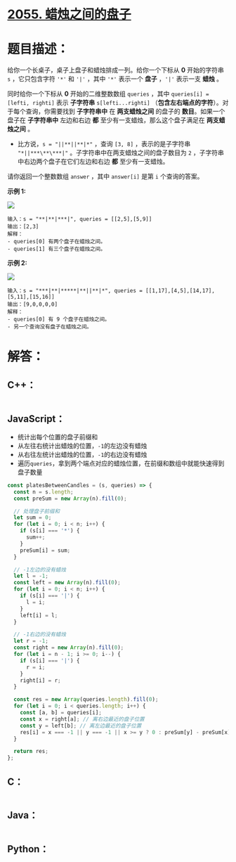 # [2055. 蜡烛之间的盘子](https://leetcode-cn.com/problems/plates-between-candles/)

# 题目描述：

给你一个长桌子，桌子上盘子和蜡烛排成一列。给你一个下标从 **0** 开始的字符串 `s` ，它只包含字符 `'*'` 和 `'|'` ，其中 `'*'` 表示一个 **盘子** ，`'|'` 表示一支 **蜡烛** 。

同时给你一个下标从 **0** 开始的二维整数数组 `queries` ，其中 `queries[i] = [lefti, righti]` 表示 **子字符串** `s[lefti...righti]` （**包含左右端点的字符**）。对于每个查询，你需要找到 **子字符串中** 在 **两支蜡烛之间** 的盘子的 **数目**。如果一个盘子在 **子字符串中** 左边和右边 **都** 至少有一支蜡烛，那么这个盘子满足在 **两支蜡烛之间** 。

- 比方说，`s = "||**||**|*"` ，查询 `[3, 8]` ，表示的是子字符串 `"*||***\**\***|"` 。子字符串中在两支蜡烛之间的盘子数目为 `2` ，子字符串中右边两个盘子在它们左边和右边 **都** 至少有一支蜡烛。

请你返回一个整数数组 `answer` ，其中 `answer[i]` 是第 `i` 个查询的答案。

 

**示例 1:**

![](https://assets.leetcode.com/uploads/2021/10/04/ex-1.png)

```
输入：s = "**|**|***|", queries = [[2,5],[5,9]]
输出：[2,3]
解释：
- queries[0] 有两个盘子在蜡烛之间。
- queries[1] 有三个盘子在蜡烛之间。
```

**示例 2:**

![](https://assets.leetcode.com/uploads/2021/10/04/ex-2.png)

```
输入：s = "***|**|*****|**||**|*", queries = [[1,17],[4,5],[14,17],[5,11],[15,16]]
输出：[9,0,0,0,0]
解释：
- queries[0] 有 9 个盘子在蜡烛之间。
- 另一个查询没有盘子在蜡烛之间。
```




# 解答：

## C++：

```cpp

```

## JavaScript：

- 统计出每个位置的盘子前缀和
- 从左往右统计出蜡烛的位置，`-1`的左边没有蜡烛
- 从右往左统计出蜡烛的位置，`-1`的右边没有蜡烛
- 遍历`queries`，拿到两个端点对应的蜡烛位置，在前缀和数组中就能快速得到盘子数量

```JavaScript
const platesBetweenCandles = (s, queries) => {
  const n = s.length;
  const preSum = new Array(n).fill(0);

  // 处理盘子前缀和
  let sum = 0;
  for (let i = 0; i < n; i++) {
    if (s[i] === '*') {
      sum++;
    }
    preSum[i] = sum;
  }

  // -1左边的没有蜡烛
  let l = -1;
  const left = new Array(n).fill(0);
  for (let i = 0; i < n; i++) {
    if (s[i] === '|') {
      l = i;
    }
    left[i] = l;
  }

  // -1右边的没有蜡烛
  let r = -1;
  const right = new Array(n).fill(0);
  for (let i = n - 1; i >= 0; i--) {
    if (s[i] === '|') {
      r = i;
    }
    right[i] = r;
  }

  const res = new Array(queries.length).fill(0);
  for (let i = 0; i < queries.length; i++) {
    const [a, b] = queries[i];
    const x = right[a]; // 离右边最近的盘子位置
    const y = left[b]; // 离左边最近的盘子位置
    res[i] = x === -1 || y === -1 || x >= y ? 0 : preSum[y] - preSum[x];
  }

  return res;
};
```

## C：

```c

```

## Java：

```java

```

## Python：

```python

```

